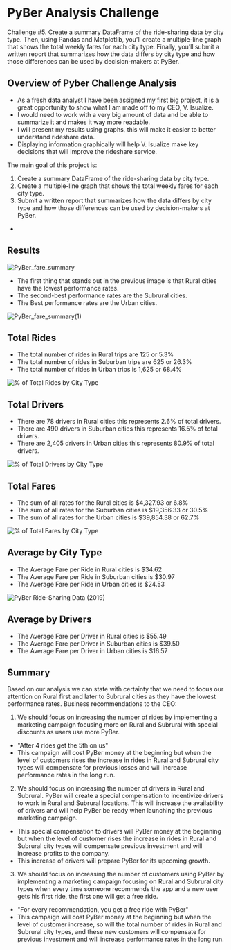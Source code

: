 # PyBer Analysis Challenge
Challenge #5. Create a summary DataFrame of the ride-sharing data by city type. Then, using Pandas and Matplotlib, you’ll create a multiple-line graph that shows the total weekly fares for each city type. Finally, you’ll submit a written report that summarizes how the data differs by city type and how those differences can be used by decision-makers at PyBer.

## Overview of Pyber Challenge Analysis
- As a fresh data analyst I have been assigned my first big project, it is a great opportunity to show what I am made off to my CEO, V. Isualize.
- I would need to work with a very big amount of data and be able to summarize it and makes it way more readable.
- I will present my results using graphs, this will make it easier to better understand rideshare data.
- Displaying information graphically will help V. Isualize make key decisions that will improve the rideshare service.
 
The main goal of this project is:
1. Create a summary DataFrame of the ride-sharing data by city type.
2. Create a multiple-line graph that shows the total weekly fares for each city type.
3. Submit a written report that summarizes how the data differs by city type and how those differences can be used by decision-makers at PyBer.
- 
## Results


![PyBer_fare_summary](https://user-images.githubusercontent.com/95668609/152228192-6918193b-028b-419e-b855-65d624821d3d.png)


- The first thing that stands out in the previous image is that Rural cities have the lowest performance rates.
- The second-best performance rates are the Subrural cities.
- The Best performance rates are the Urban cities.


![PyBer_fare_summary(1)](https://user-images.githubusercontent.com/95668609/152228212-418a5886-a68a-4657-b10d-94bd9b6350e1.png)


## Total Rides
- The total number of rides in Rural trips are 125 or 5.3%
- The total number of rides in Suburban trips are 625 or 26.3% 
- The total number of rides in Urban trips is 1,625 or 68.4% 


![% of Total Rides by City Type](https://user-images.githubusercontent.com/95668609/152228230-801733a8-bff1-46b1-828e-1ac8390c66ea.png)


## Total Drivers
- There are 78 drivers in Rural cities this represents 2.6% of total drivers. 
- There are 490 drivers in Suburban cities this represents 16.5% of total drivers.
- There are 2,405 drivers in Urban cities this represents 80.9% of total drivers.


![% of Total Drivers by City Type](https://user-images.githubusercontent.com/95668609/152228259-79b040d0-3e53-4a74-babe-cd6bdac14c4f.png)


## Total Fares
- The sum of all rates for the Rural cities is $4,327.93 or 6.8%
- The sum of all rates for the Suburban cities is $19,356.33 or 30.5%
- The sum of all rates for the Urban cities is $39,854.38 or 62.7%


![% of Total Fares by City Type](https://user-images.githubusercontent.com/95668609/152228286-16385b2d-235a-44c5-83aa-0634533aeff8.png)


## Average by City Type
- The Average Fare per Ride in Rural cities is $34.62
- The Average Fare per Ride in Suburban cities is $30.97
- The Average Fare per Ride in Urban cities is $24.53


![PyBer Ride-Sharing Data (2019)](https://user-images.githubusercontent.com/95668609/152228298-f3c14ce8-2c40-4320-ac5b-49e187164fa9.png)


## Average by Drivers
- The Average Fare per Driver in Rural cities is $55.49
- The Average Fare per Driver in Suburban cities is $39.50
- The Average Fare per Driver in Urban cities is $16.57

## Summary
Based on our analysis we can state with certainty that we need to focus our attention on Rural first and later to Subrural cities as they have the lowest performance rates.
Business recommendations to the CEO:
1. We should focus on increasing the number of rides by implementing a marketing campaign focusing more on Rural and Subrural with special discounts as users use more PyBer. 
- "After 4 rides get the 5th on us"
- This campaign will cost PyBer money at the beginning but when the level of customers rises the increase in rides in Rural and Subrural city types will compensate for previous losses and will increase performance rates in the long run.
2. We should focus on increasing the number of drivers in Rural and Subrural. PyBer will create a special compensation to incentivize drivers to work in Rural and Subrural locations. This will increase the availability of drivers and will help PyBer be ready when launching the previous marketing campaign. 
- This special compensation to drivers will PyBer money at the beginning but when the level of customer rises the increase in rides in Rural and Subrural city types will compensate previous investment and will increase profits to the company.
- This increase of drivers will prepare PyBer for its upcoming growth. 
3. We should focus on increasing the number of customers using PyBer by implementing a marketing campaign focusing on Rural and Subrural city types when every time someone recommends the app and a new user gets his first ride, the first one will get a free ride.
- "For every recommendation, you get a free ride with PyBer"
- This campaign will cost PyBer money at the beginning but when the level of customer increase, so will the total number of rides in Rural and Subrural city types, and these new customers will compensate for previous investment and will increase performance rates in the long run.
